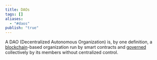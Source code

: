 ```yaml
---
title: DAOs
tags: []
aliases:
  - "#daos"
publish: "true"
---
```


A DAO (Decentralized Autonomous Organization) is, by one definition, a [blockchain](./blockchain.md#)-based organization run by smart contracts and [governed](./governance.md#) collectively by its members without centralized control.